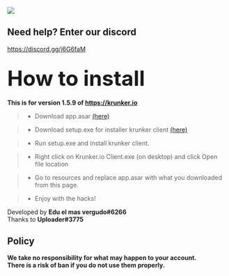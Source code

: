 <img src="https://i.imgur.com/Z2tkF5j.png"><br>
## Need help? Enter our discord
<a href="https://discord.gg/j6G6faM" target="_blank">https://discord.gg/j6G6faM</a>

## <font size="20px">How to install</font><br>
**This is for version 1.5.9 of https://krunker.io**

>- Download app.asar <a href="#">(here)</a>

>- Download setup.exe for installer krunker client <a href="https://client.krunker.io/setup.exe" target="_blank">(here)</a>

>- Run setup.exe and install krunker client.

>- Right click on Krunker.io Client.exe (on desktop) and click Open file location

>- Go to resources and replace app.asar with what you downloaded from this page.

>- Enjoy with the hacks!

Developed by **Edu el mas vergudo#6266**<br>
Thanks to **Uploader#3775**

## Policy
<b>We take no responsibility for what may happen to your account.<br>
There is a risk of ban if you do not use them properly.</b>
